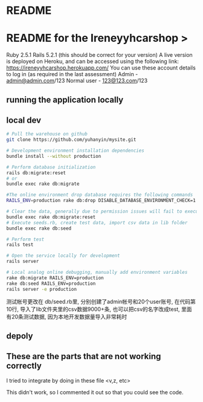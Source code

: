 # README

# README for the Ireneyyhcarshop > #
Ruby 2.5.1  Rails 5.2.1 (this should be correct for your version)
A live version is deployed on Heroku, and can be accessed using the following link:
https://ireneyyhcarshop.herokuapp.com/
You can use these account details to log in (as required in the last assessment)
Admin - admin@admin.com/123
Normal user - 123@123.com/123

## running the application locally ##

## local dev

```sh
# Pull the warehouse on github
git clone https://github.com/yuhanyin/mysite.git

# Development environment installation dependencies
bundle install --without production

# Perform database initialization
rails db:migrate:reset
# or 
bundle exec rake db:migrate

#The online environment drop database requires the following commands
RAILS_ENV=production rake db:drop DISABLE_DATABASE_ENVIRONMENT_CHECK=1  

# Clear the data, generally due to permission issues will fail to execute, if it fails, you can manually delete development.sqlit3 in the db directory
bundle exec rake db:migrate:reset
# Execute seeds.rb, create test data, import csv data in lib folder
bundle exec rake db:seed

# Perform test
rails test

# Open the service locally for development
rails server

# Local analog online debugging, manually add environment variables
rake db:migrate RAILS_ENV=production
rake db:seed RAILS_ENV=production
rails server -e production
```

测试帐号更改在 db/seed.rb里, 分别创建了admin帐号和20个user账号, 
在代码第10行, 导入了lib文件夹里的csv数据9000+条, 也可以把csv的名字改成test, 里面有20条测试数据, 因为本地开发数据量导入非常耗时

## depoly

## These are the parts that are not working correctly ##

I tried to integrate <x> by doing <w> in these file <v,z, etc>

This didn't work, so I commented it out so that you could see the code.